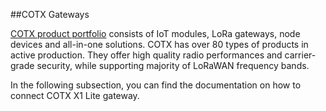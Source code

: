 ##COTX Gateways


[COTX product portfolio](https://www.cotxnetworks.com/) consists of IoT modules, LoRa gateways, node devices and all-in-one solutions. COTX has over 80 types of products in active production. They offer high quality radio performances and carrier-grade security, while supporting majority of LoRaWAN frequency bands.                                                                                                                                                                                                                                                                                                            
 
In the following subsection, you can find the documentation on how to connect COTX X1 Lite gateway.
